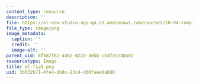```yaml
---
content_type: resource
description: ''
file: https://ol-ocw-studio-app-qa.s3.amazonaws.com/courses/18-04-complex-variables-with-applications-spring-2018/3b032b714fe4db8c23c4d00faee6ab80_ml-fig3.png
file_type: image/png
image_metadata:
  caption: ''
  credit: ''
  image-alt: ''
parent_uid: 6f587f82-4462-0223-3ebb-c53f3e230a02
resourcetype: Image
title: ml-fig3.png
uid: 3b032b71-4fe4-db8c-23c4-d00faee6ab80
---
```

